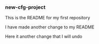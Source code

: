 ### new-cfg-project

This is the README for my first repository




I have made another change to my README


Here it another change that I will undo
